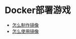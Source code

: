 # Docker部署游戏 
*    [怎么制作镜像](https://github.com/zhenyouqu/zyq_Games/blob/master/readme_games/make_images.md)
*    [怎么使用镜像](https://github.com/zhenyouqu/zyq_Games/blob/master/readme_games/use_images.md)